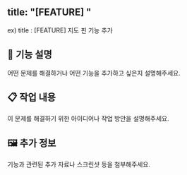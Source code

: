 
## title: "[FEATURE] "
ex) title : [FEATURE] 지도 핀 기능 추가

## 🔨 기능 설명
어떤 문제를 해결하거나 어떤 기능을 추가하고 싶은지 설명해주세요.

## 📋 작업 내용
이 문제를 해결하기 위한 아이디어나 작업 방안을 설명해주세요.

## 🖼️ 추가 정보
기능과 관련된 추가 자료나 스크린샷 등을 첨부해주세요.
